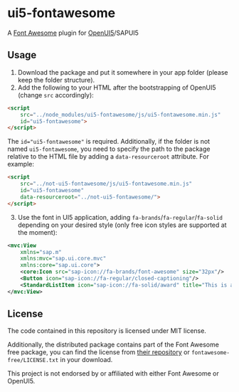 # ui5-fontawesome
A [Font Awesome](https://fontawesome.com/) plugin for [OpenUI5](https://openui5.org/)/SAPUI5

## Usage
1. Download the package and put it somewhere in your app folder (please keep the folder structure).
2. Add the following to your HTML after the bootstrapping of OpenUI5 (change `src` accordingly):
```HTML
<script
	src="../node_modules/ui5-fontawesome/js/ui5-fontawesome.min.js"
	id="ui5-fontawesome">
</script>
```
The `id="ui5-fontawesome"` is required. Additionally, if the folder is not named `ui5-fontawesome`, you need to specify the path to the package relative to the HTML file by adding a `data-resourceroot` attribute. For example:
```HTML
<script
	src="../not-ui5-fontawesome/js/ui5-fontawesome.min.js"
	id="ui5-fontawesome"
	data-resourceroot="../not-ui5-fontawesome/">
</script>
```
3. Use the font in UI5 application, adding `fa-brands`/`fa-regular`/`fa-solid` depending on your desired style (only free icon styles are supported at the moment):
```XML
<mvc:View
	xmlns="sap.m"
	xmlns:mvc="sap.ui.core.mvc"
	xmlns:core="sap.ui.core">
	<core:Icon src="sap-icon://fa-brands/font-awesome" size="32px"/>
	<Button icon="sap-icon://fa-regular/closed-captioning"/>
	<StandardListItem icon="sap-icon://fa-solid/award" title="This is awesome."/>
</mvc:View>
```

## License
The code contained in this repository is licensed under MIT license.

Additionally, the distributed package contains part of the Font Awesome free package, you can find the license from [their repository](https://github.com/FortAwesome/Font-Awesome/blob/master/LICENSE.txt) or `fontawesome-free/LICENSE.txt` in your download.

This project is not endorsed by or affiliated with either Font Awesome or OpenUI5.
